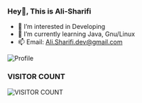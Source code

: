### Hey👋, This is Ali-Sharifi
- 👀 I’m interested in Developing
- 🌱 I’m currently learning Java, Gnu/Linux
- 📫 Email: Ali.Sharifi.dev@gmail.com

![Profile](http://github-profile-summary-cards.vercel.app/api/cards/profile-details?username=Ali-1Dev&theme=github_dark)

### VISITOR COUNT

![VISITOR COUNT](https://profile-counter.glitch.me/Ali-1Dev/count.svg)

<!--
**Ali-1Dev/Ali-1Dev** is a ✨ _special_ ✨ repository because its `README.md` (this file) appears on your GitHub profile.

Here are some ideas to get you started:

- 🔭 I’m currently working on ...
- 🌱 I’m currently learning ...
- 👯 I’m looking to collaborate on ...
- 🤔 I’m looking for help with ...
- 💬 Ask me about ...
- 📫 How to reach me: ...
- 😄 Pronouns: ...
- ⚡ Fun fact: ...
-->
